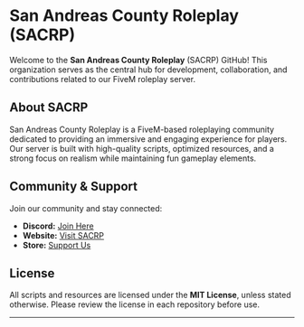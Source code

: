 # San Andreas County Roleplay (SACRP)

Welcome to the **San Andreas County Roleplay** (SACRP) GitHub! This organization serves as the central hub for development, collaboration, and contributions related to our FiveM roleplay server.

## About SACRP

San Andreas County Roleplay is a FiveM-based roleplaying community dedicated to providing an immersive and engaging experience for players. Our server is built with high-quality scripts, optimized resources, and a strong focus on realism while maintaining fun gameplay elements.

## Community & Support

Join our community and stay connected:

- **Discord:** [Join Here](https://discord.gg/sacrp)
- **Website:** [Visit SACRP](https://sacrp.co)
- **Store:** [Support Us](https://store.sacrp.co)

## License

All scripts and resources are licensed under the **MIT License**, unless stated otherwise. Please review the license in each repository before use.

---
